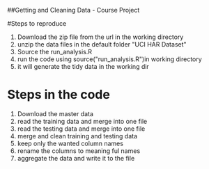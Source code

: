 ##Getting and Cleaning Data - Course Project

#Steps to reproduce

1. Download the zip file from the url in the working directory
2. unzip the data files in the default folder "UCI HAR Dataset"
3. Source the run_analysis.R
4. run the code using source("run_analysis.R")in working directory  
5. it will generate the tidy data in the working dir


# Steps in the code
1. Download the master data
2. read the training data and merge into one file
3. read the testing data and merge into one file
4. merge and clean training and testing data
5. keep only the wanted column names
6. rename the columns to meaning ful names
7. aggregate the data and write it to the file